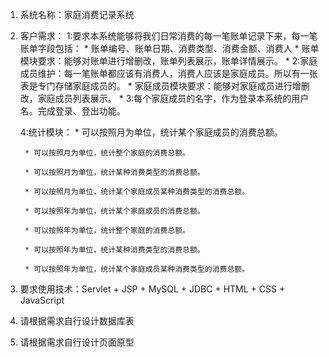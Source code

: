 1. 系统名称：家庭消费记录系统
2. 客户需求：
	1:要求本系统能够将我们日常消费的每一笔账单记录下来，每一笔账单字段包括：
		* 账单编号、账单日期、消费类型、消费金额、消费人
		* 账单模块要求：能够对账单进行增删改，账单列表展示，账单详情展示。
		* 
	2:家庭成员维护：每一笔账单都应该有消费人，消费人应该是家庭成员。所以有一张表是专门存储家庭成员的。
		* 家庭成员模块要求：能够对家庭成员进行增删改，家庭成员列表展示。
		* 
	3:每个家庭成员的名字，作为登录本系统的用户名。完成登录、登出功能。
	
	4:统计模块：
		* 可以按照月为单位，统计某个家庭成员的消费总额。
		
		* 可以按照月为单位，统计整个家庭的消费总额。
		
		* 可以按照月为单位，统计某种消费类型的消费总额。
		
		* 可以按照月为单位，统计某个家庭成员某种消费类型的消费总额。
		
		* 可以按照年为单位，统计某个家庭成员的消费总额。
		
		* 可以按照年为单位，统计整个家庭的消费总额。
		
		* 可以按照年为单位，统计某种消费类型的消费总额。
		
		* 可以按照年为单位，统计某个家庭成员某种消费类型的消费总额。
					
3. 要求使用技术：Servlet + JSP + MySQL + JDBC + HTML + CSS + JavaScript
4. 请根据需求自行设计数据库表
5. 请根据需求自行设计页面原型
